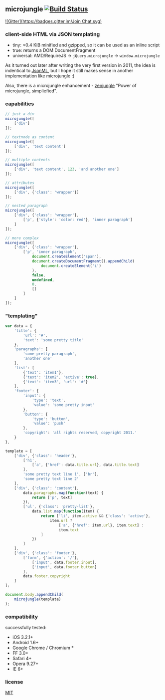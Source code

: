 ## microjungle [![Build Status](https://secure.travis-ci.org/deepsweet/microjungle.png)](https://travis-ci.org/deepsweet/microjungle)
[![Gitter](https://badges.gitter.im/Join Chat.svg)](https://gitter.im/deepsweet/microjungle?utm_source=badge&utm_medium=badge&utm_campaign=pr-badge&utm_content=badge)

### client-side HTML via JSON templating

* tiny: <0.4 KiB minified and gzipped, so it can be used as an inline script
* true: returns a DOM DocumentFragment
* universal: AMD/RequireJS → `jQuery.microjungle` → `window.microjungle`

As it turned out later after writing the very first version in 2011, the idea is indentical to [JsonML](http://www.jsonml.org/), but I hope it still makes sense in another implementation like microjungle :)

Also, there is a microjungle enhancement - [zenjungle](https://github.com/radmen/zenjungle) "Power of microjungle, simpliefied".

### capabilities

```javascript
// just a div
microjungle([
    ['div']
]);

// textnode as content
microjungle([
    ['div', 'text content']
]);

// multiple contents
microjungle([
    ['div', 'text content', 123, 'and another one']
]);

// attributes
microjungle([
    ['div', {'class': 'wrapper'}]
]);

// nested paragraph
microjungle([
    ['div', {'class': 'wrapper'},
        ['p', {'style': 'color: red'}, 'inner paragraph']
    ]
]);

// more complex
microjungle([
    ['div', {'class': 'wrapper'},
        ['p', 'inner paragraph',
            document.createElement('span'),
            document.createDocumentFragment().appendChild(
                document.createElement('i')
            ),
            false,
            undefined,
            0,
            []
        ]
    ]
]);
```

### "templating"

```javascript
var data = {
    'title': {
        'url': '#',
        'text': 'some pretty title'
    },
    'paragraphs': [
        'some pretty paragraph',
        'another one'
    ],
    'list': [
        {'text': 'item1'},
        {'text': 'item2', 'active': true},
        {'text': 'item3', 'url': '#'}
    ],
    'footer': {
        'input': {
            'type': 'text',
            'value': 'some pretty input'
        },
        'button': {
            'type': 'button',
            'value': 'push'
        },
        'copyright': 'all rights reserved, copyright 2011.'
    }
},

template = [
    ['div', {'class': 'header'},
        ['h1',
            ['a', {'href': data.title.url}, data.title.text]
        ],
        'some pretty text line 1', ['br'],
        'some pretty text line 2'
    ],
    ['div', {'class': 'content'},
        data.paragraphs.map(function(text) {
            return ['p', text]
        }),
        ['ul', {'class': 'pretty-list'},
            data.list.map(function(item) {
                return ['li', item.active && {'class': 'active'},
                    item.url ?
                        ['a', {'href': item.url}, item.text] :
                        item.text
                ]
            })
        ]
    ],
    ['div', {'class': 'footer'},
        ['form', {'action': '/'},
            ['input', data.footer.input],
            ['input', data.footer.button]
        ],
        data.footer.copyright
    ]
];

document.body.appendChild(
    microjungle(template)
);
```

### compatibility

successfully tested:

- iOS 3.2.1+
- Android 1.6+
- Google Chrome / Chromium *
- FF 3.0+
- Safari 4+
- Opera 9.27+
- IE 6+

### license

[MIT](https://github.com/deepsweet/microjungle/blob/master/LICENSE)
